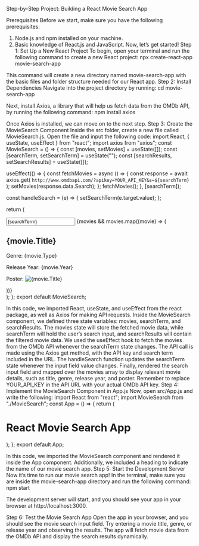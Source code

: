 
Step-by-Step Project: Building a React Movie Search App

Prerequisites
Before we start, make sure you have the following prerequisites:
1.	Node.js and npm installed on your machine.
2.	Basic knowledge of React.js and JavaScript.
Now, let’s get started!
Step 1: Set Up a New React Project
To begin, open your terminal and run the following command to create a new React project:
npx create-react-app movie-search-app
 
This command will create a new directory named movie-search-app with the basic files and folder structure needed for our React app.
Step 2: Install Dependencies
Navigate into the project directory by running:
cd movie-search-app
 
Next, install Axios, a library that will help us fetch data from the OMDb API, by running the following command:
npm install axios
 
Once Axios is installed, we can move on to the next step.
Step 3: Create the MovieSearch Component
Inside the src folder, create a new file called MovieSearch.js. Open the file and input the following code:
import React, { useState, useEffect } from "react";
import axios from "axios";
const MovieSearch = () => {
  const [movies, setMovies] = useState([]);
  const [searchTerm, setSearchTerm] = useState("");
  const [searchResults, setSearchResults] = useState([]);

  useEffect(() => {
    const fetchMovies = async () => {
      const response = await axios.get(
        `http://www.omdbapi.com/?apikey=YOUR_API_KEY&s=${searchTerm}`
      );
      setMovies(response.data.Search);
    };
    fetchMovies();
  }, [searchTerm]);


  const handleSearch = (e) => {
    setSearchTerm(e.target.value);
  };

  return (
    <div>
      <input
        type="text"
        placeholder="Search by title, genre, or release year"
        value={searchTerm}
        onChange={handleSearch}
      />
      {movies && movies.map((movie) => (
          <div key={movie.imdbID}>
            <h2>{movie.Title}</h2>
            <p>Genre: {movie.Type}</p>
            <p>Release Year: {movie.Year}</p>
            <p>Poster: <img src={movie.Poster} alt={movie.Title} /></p>
          </div>
        ))}
    </div>
  );
};
export default MovieSearch;

In this code, we imported React, useState, and useEffect from the react package, as well as Axios for making API requests.
Inside the MovieSearch component, we defined three state variables: movies, searchTerm, and searchResults. The movies state will store the fetched movie data, while searchTerm will hold the user’s search input, and searchResults will contain the filtered movie data.
We used the useEffect hook to fetch the movies from the OMDb API whenever the searchTerm state changes. The API call is made using the Axios get method, with the API key and search term included in the URL.
The handleSearch function updates the searchTerm state whenever the input field value changes.
Finally, rendered the search input field and mapped over the movies array to display relevant movie details, such as title, genre, release year, and poster.
Remember to replace YOUR_API_KEY in the API URL with your actual OMDb API key.
Step 4: Implement the MovieSearch Component in App.js
Now, open src/App.js and write the following:
import React from "react";
import MovieSearch from "./MovieSearch";
const App = () => {
  return (
    <div>
      <h1>React Movie Search App</h1>
      <MovieSearch />
    </div>
  );
};
export default App;

In this code, we imported the MovieSearch component and rendered it inside the App component. Additionally, we included a heading to indicate the name of our movie search app.
Step 5: Start the Development Server
Now it’s time to run our movie search app! In the terminal, make sure you are inside the movie-search-app directory and run the following command:
npm start
 
The development server will start, and you should see your app in your browser at http://localhost:3000.
 
Step 6: Test the Movie Search App
Open the app in your browser, and you should see the movie search input field. Try entering a movie title, genre, or release year and observing the results. The app will fetch movie data from the OMDb API and display the search results dynamically.
